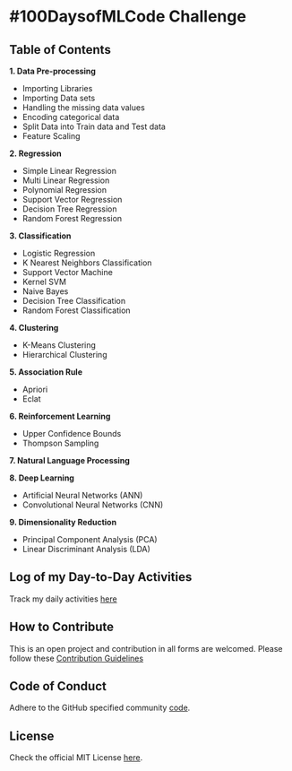 # #100DaysofMLCode Challenge

## Table of Contents

**1. Data Pre-processing**
  * Importing Libraries
  * Importing Data sets
  * Handling the missing data values
  * Encoding categorical data
  * Split Data into Train data and Test data
  * Feature Scaling
  
**2. Regression**
 * Simple Linear Regression
 * Multi Linear Regression
 * Polynomial Regression
 * Support Vector Regression
 * Decision Tree Regression
 * Random Forest Regression
 
**3. Classification**
 * Logistic Regression
 * K Nearest Neighbors Classification
 * Support Vector Machine
 * Kernel SVM
 * Naive Bayes
 * Decision Tree Classification
 * Random Forest Classification

**4. Clustering**
 * K-Means Clustering
 * Hierarchical Clustering
 
**5. Association Rule**
 * Apriori 
 * Eclat
 
**6. Reinforcement Learning**
 * Upper Confidence Bounds
 * Thompson Sampling

**7. Natural Language Processing** 

**8. Deep Learning**
 * Artificial Neural Networks (ANN)
 * Convolutional Neural Networks (CNN)
 
**9. Dimensionality Reduction**
 * Principal Component Analysis (PCA)
 * Linear Discriminant Analysis (LDA)

## Log of my Day-to-Day Activities

Track my daily activities [here](100Days_Log.md)

## How to Contribute

This is an open project and contribution in all forms are welcomed.
Please follow these [Contribution Guidelines](CONTRIBUTING.md)

## Code of Conduct

Adhere to the GitHub specified community [code](CODE_OF_CONDUCT.md).

## License

Check the official MIT License [here](LICENSE).
